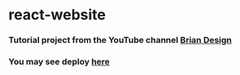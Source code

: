# react-website
### Tutorial project from the YouTube channel [Brian Design](https://www.youtube.com/channel/UCsKsymTY_4BYR-wytLjex7A)
### You may see deploy [here](https://react-website-rho.vercel.app/)

